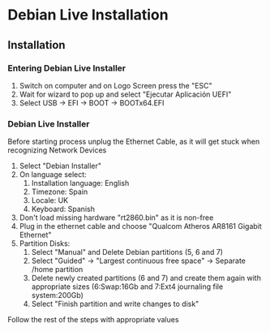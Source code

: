 # Debian Live Installation

## Installation

### Entering Debian Live Installer
1. Switch on computer and on Logo Screen press the "ESC"
1. Wait for wizard to pop up and select "Ejecutar Aplicación UEFI"
1. Select USB -> EFI -> BOOT -> BOOTx64.EFI

### Debian Live Installer
Before starting process unplug the Ethernet Cable, as it will get stuck when recognizing Network Devices

1. Select "Debian Installer"
1. On language select:
    1. Installation language: English
    1. Timezone: Spain
    1. Locale: UK
    1. Keyboard: Spanish
1. Don't load missing hardware "rt2860.bin" as it is non-free
1. Plug in the ethernet cable and choose "Qualcom Atheros AR8161 Gigabit Ethernet"
1. Partition Disks:
    1. Select "Manual" and Delete Debian partitions (5, 6 and 7)
    1. Select "Guided" -> "Largest continuous free space" -> Separate /home partition
    1. Delete newly created partitions (6 and 7) and create them again with appropriate sizes (6:Swap:16Gb and 7:Ext4 journaling file system:200Gb)
    1. Select "Finish partition and write changes to disk"

Follow the rest of the steps with appropriate values
